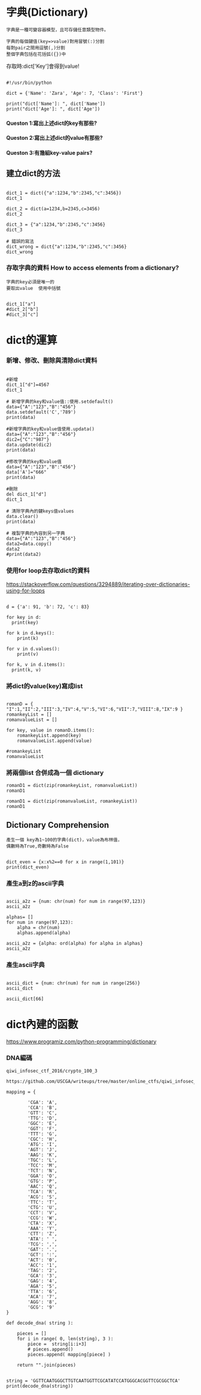 

# 字典(Dictionary)

```
字典是一種可變容器模型，且可存儲任意類型物件。

字典的每個鍵值(key=>value)對用冒號(:)分割
每對pair之間用逗號(,)分割
整個字典包括在花括弧({})中
```

存取時:dict['Key']會得到value!
```

#!/usr/bin/python
 
dict = {'Name': 'Zara', 'Age': 7, 'Class': 'First'}
 
print("dict['Name']: ", dict['Name'])
print("dict['Age']: ", dict['Age'])

```

#### Queston 1:寫出上述dict的key有那些?

#### Queston 2:寫出上述dict的value有那些?

#### Queston 3:有幾組key-value pairs?

##  建立dict的方法
```

dict_1 = dict({"a":1234,"b":2345,"c":3456})
dict_1

dict_2 = dict(a=1234,b=2345,c=3456)
dict_2

dict_3 = {"a":1234,"b":2345,"c":3456}
dict_3

# 錯誤的寫法
dict_wrong = dict{"a":1234,"b":2345,"c":3456}
dict_wrong
```

### 存取字典的資料 How to access elements from a dictionary?

```
字典的key必須是唯一的
要取出value  使用中括號
```
```

dict_1["a"]
#dict_2["b"]
#dict_3["c"]

```

# dict的運算

###  新增、修改、刪除與清除dict資料
```

#新增
dict_1["d"]=4567
dict_1

# 新增字典的key和value值::使用.setdefault()
data={"A":"123","B":"456"}
data.setdefault('C','789')
print(data)

#新增字典的key和value值使用.updata()
data={"A":"123","B":"456"}
dic2={"C":"987"}
data.update(dic2)
print(data)

#修改字典的key和value值
data={"A":"123","B":"456"}
data['A']="666"
print(data)

#刪除
del dict_1["d"]
dict_1

# 清除字典內的鍵keys值values
data.clear()
print(data)

# 複製字典的內容到另一字典
data={"A":"123","B":"456"}
data2=data.copy()
data2
#print(data2)
```

### 使用for loop去存取dict的資料

https://stackoverflow.com/questions/3294889/iterating-over-dictionaries-using-for-loops

```

d = {'a': 91, 'b': 72, 'c': 83} 

for key in d:
  print(key)

for k in d.keys():
    print(k)
    
for v in d.values():
    print(v)
    
for k, v in d.items():
  print(k, v)
```
### 將dict的value(key)寫成list
```

romanD = { "I":1,"II":2,"III":3,"IV":4,"V":5,"VI":6,"VII":7,"VIII":8,"IX":9 } 
romankeyList = [] 
romanvalueList = [] 

for key, value in romanD.items(): 
    romankeyList.append(key) 
    romanvalueList.append(value) 

#romankeyList
romanvalueList
```
### 將兩個list 合併成為一個 dictionary
```
romanD1 = dict(zip(romankeyList, romanvalueList))
romanD1

romanD1 = dict(zip(romanvalueList, romankeyList))
romanD1

```

## Dictionary Comprehension

```
產生一個 key為1~100的字典(dict)，value為布林值，
偶數時為True,奇數時為False
```
```

dict_even = {x:x%2==0 for x in range(1,101)}
print(dict_even)
```
### 產生a到z的ascii字典
```

ascii_a2z = {num: chr(num) for num in range(97,123)}
ascii_a2z

alphas= []
for num in range(97,123):
    alpha = chr(num)
    alphas.append(alpha)
  
ascii_a2z = {alpha: ord(alpha) for alpha in alphas}
ascii_a2z

```

### 產生ascii字典
```

ascii_dict = {num: chr(num) for num in range(256)}
ascii_dict

ascii_dict[66]
```
# dict內建的函數

https://www.programiz.com/python-programming/dictionary

### DNA編碼

```
qiwi_infosec_ctf_2016/crypto_100_3

https://github.com/USCGA/writeups/tree/master/online_ctfs/qiwi_infosec_ctf_2016/crypto_100_3_COMPLETE
```
```
mapping = {
        
        'CGA': 'A',
        'CCA': 'B',
        'GTT': 'C',
        'TTG': 'D',
        'GGC': 'E',
        'GGT': 'F',
        'TTT': 'G',
        'CGC': 'H',
        'ATG': 'I',
        'AGT': 'J',
        'AAG': 'K',
        'TGC': 'L',
        'TCC': 'M',
        'TCT': 'N',
        'GGA': 'O',
        'GTG': 'P',
        'AAC': 'Q',
        'TCA': 'R',
        'ACG': 'S',
        'TTC': 'T',
        'CTG': 'U',
        'CCT': 'V',
        'CCG': 'W',
        'CTA': 'X',
        'AAA': 'Y',
        'CTT': 'Z',
        'ATA': ' ',
        'TCG': ',',
        'GAT': '.',
        'GCT': ':',
        'ACT': '0',
        'ACC': '1',
        'TAG': '2',
        'GCA': '3',
        'GAG': '4',
        'AGA': '5',
        'TTA': '6',
        'ACA': '7',
        'AGG': '8',
        'GCG': '9'
}

def decode_dna( string ):

    pieces = []
    for i in range( 0, len(string), 3 ):
        piece =  string[i:i+3]
        # pieces.append()
        pieces.append( mapping[piece] )

    return "".join(pieces)


string = 'GGTTCAATGGGCTTGTCAATGGTTCGCATATCCATGGGCACGGTTCGCGGCTCA'   
print(decode_dna(string))
```
